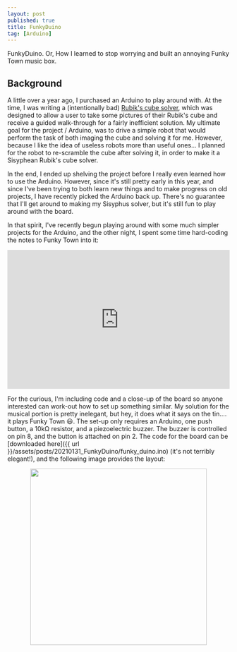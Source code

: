 ```yaml
---
layout: post
published: true
title: FunkyDuino
tag: [Arduino]
---
```


FunkyDuino. Or, How I learned to stop worrying and built an annoying
Funky Town music box.

## Background
A little over a year ago, I purchased an Arduino to play around
with. At the time, I was writing a (intentionally bad) [Rubik's cube
solver](https://github.com/pkepley/rubiksolver), which was designed to
allow a user to take some pictures of their Rubik's cube and receive a
guided walk-through for a fairly inefficient solution. My ultimate
goal for the project / Arduino, was to drive a simple robot that would
perform the task of both imaging the cube and solving it for
me. However, because I like the idea of useless robots more than
useful ones... I planned for the robot to re-scramble the cube after
solving it, in order to make it a Sisyphean Rubik's cube solver.

In the end, I ended up shelving the project before I really even
learned how to use the Arduino. However, since it's still pretty early
in this year, and since I've been trying to both learn new things and to
make progress on old projects, I have recently picked
the Arduino back up. There's no guarantee that I'll get around to
making my Sisyphus solver, but it's still fun to play around with the
board.

In that spirit, I've recently begun playing around with some much
simpler projects for the Arduino, and the other night, I spent some
time hard-coding the notes to Funky Town into it:

<center>
<iframe width="560" height="315" src="https://www.youtube.com/embed/z-enXiFsuAM" frameborder="0" allow="accelerometer; autoplay; clipboad-write; encrypted-media; gyroscope; picture-in-picture" allowfullscreen style="max-width:100%;"></iframe>
</center>


For the curious, I'm including code and a close-up of the board so
anyone interested can work-out how to set up something similar. My
solution for the musical portion is pretty inelegant, but hey, it does
what it says on the tin.... it plays Funky Town 😃. The set-up only
requires an Arduino, one push button, a 10kΩ resistor, and a
piezoelectric buzzer. The buzzer is controlled on pin 8, and the
button is attached on pin 2. The code for the board can be [downloaded
here]({{ url }}/assets/posts/20210131_FunkyDuino/funky_duino.ino)
(it's not terribly elegant!), and the following image provides the
layout:

<center>
<a href="{{ url }}/assets/posts/20210131_FunkyDuino/funky_duino.jpg"><img src="{{ url }}/assets/posts/20210131_FunkyDuino/funky_duino.jpg" height="400px"/></a>
</center>
